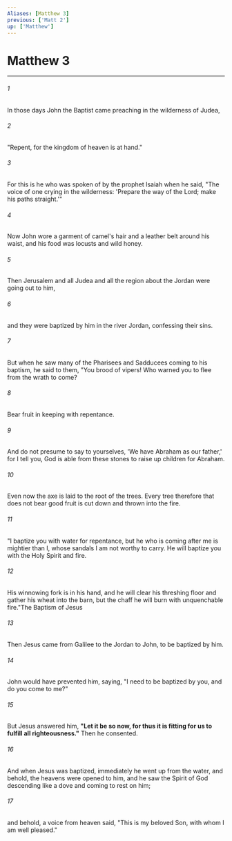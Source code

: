 ```yaml
---
Aliases: [Matthew 3]
previous: ['Matt 2']
up: ['Matthew']
---
```

# Matthew 3

***

 

###### 1 
In those days John the Baptist came preaching in the wilderness of Judea, 
 

###### 2 
"Repent, for the kingdom of heaven is at hand." 
 

###### 3 
For this is he who was spoken of by the prophet Isaiah when he said,
 "The voice of one crying in the wilderness: 
 'Prepare the way of the Lord; 
 make his paths straight.'"
 
 

###### 4 
Now John wore a garment of camel's hair and a leather belt around his waist, and his food was locusts and wild honey. 
 

###### 5 
Then Jerusalem and all Judea and all the region about the Jordan were going out to him, 
 

###### 6 
and they were baptized by him in the river Jordan, confessing their sins.
 
 

###### 7 
But when he saw many of the Pharisees and Sadducees coming to his baptism, he said to them, "You brood of vipers! Who warned you to flee from the wrath to come? 
 

###### 8 
Bear fruit in keeping with repentance. 
 

###### 9 
And do not presume to say to yourselves, 'We have Abraham as our father,' for I tell you, God is able from these stones to raise up children for Abraham. 
 

###### 10 
Even now the axe is laid to the root of the trees. Every tree therefore that does not bear good fruit is cut down and thrown into the fire.
 
 

###### 11 
"I baptize you with water for repentance, but he who is coming after me is mightier than I, whose sandals I am not worthy to carry. He will baptize you with the Holy Spirit and fire. 
 

###### 12 
His winnowing fork is in his hand, and he will clear his threshing floor and gather his wheat into the barn, but the chaff he will burn with unquenchable fire."The Baptism of Jesus
 
 

###### 13 
Then Jesus came from Galilee to the Jordan to John, to be baptized by him. 
 

###### 14 
John would have prevented him, saying, "I need to be baptized by you, and do you come to me?" 
 

###### 15 
But Jesus answered him, **"Let it be so now, for thus it is fitting for us to fulfill all righteousness."** Then he consented. 
 

###### 16 
And when Jesus was baptized, immediately he went up from the water, and behold, the heavens were opened to him, and he saw the Spirit of God descending like a dove and coming to rest on him; 
 

###### 17 
and behold, a voice from heaven said, "This is my beloved Son, with whom I am well pleased."
 
